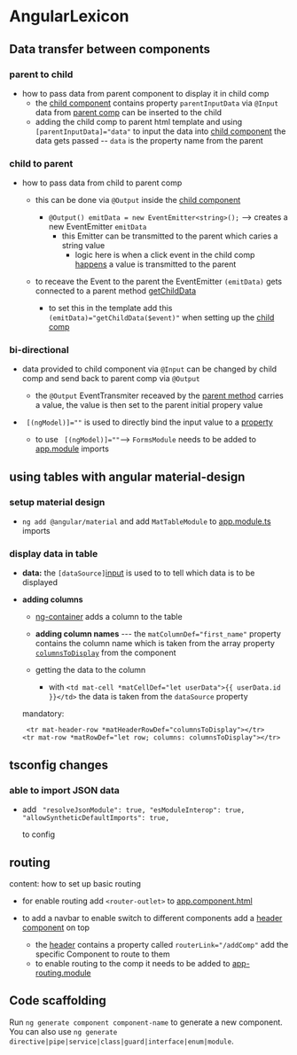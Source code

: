 # AngularLexicon

## Data transfer between components
### parent to child
* how to pass data from parent component to display it in child comp
    * the [child component](src\app\components\data-transfer-between-components\parent-to-child\child-getting-data-from-parent\child-getting-data-from-parent.component.html) contains property `parentInputData` via `@Input` data from
    [parent comp](src\app\components\data-transfer-between-components\parent-to-child\parent-passing-data-to-child\parent-passing-data-to-child.component.ts) can be inserted to the child
    * adding the child comp to parent html template and using `[parentInputData]="data"` to input the data into [child component](src\app\components\data-transfer-between-components\parent-to-child\parent-passing-data-to-child\parent-passing-data-to-child.component.html) the data gets passed -- `data` is the property name from the parent

### child to parent
* how to pass data from child to parent comp
    * this can be done via `@Output` inside the [child component](src\app\components\data-transfer-between-components\child-to-parent\child-passing-data-to-parent\child-passing-data-to-parent.component.ts) 
        * `@Output() emitData = new EventEmitter<string>();` --> creates a new EventEmitter `emitData` 
            * this Emitter can be transmitted to the parent which caries a string value
                * logic here is when a click event in the child comp [happens](src\app\components\data-transfer-between-components\child-to-parent\child-passing-data-to-parent\child-passing-data-to-parent.component.html) a value is transmitted to the parent  
                    
    * to receave the Event to the parent the EventEmitter `(emitData)` gets connected to a parent method [getChildData](src\app\components\data-transfer-between-components\child-to-parent\parent-getting-data-from-child\parent-getting-data-from-child.component.ts) 
      *  to set this in the template add this  `(emitData)="getChildData($event)"` when setting up the [child comp](src\app\components\data-transfer-between-components\child-to-parent\parent-getting-data-from-child\parent-getting-data-from-child.component.html)  
     
### bi-directional

* data provided to child component via `@Input` can be changed by child comp and send back to parent comp via `@Output`
    * the `@Output` EventTransmiter receaved by the [parent method](src\app\components\data-transfer-between-components\bi-directional\parent-bi-directional\parent-bi-directional.component.ts) carries a value, the value is then set to the parent initial propery value

* ` [(ngModel)]=""` is used to directly bind the input value to a [property](src\app\components\data-transfer-between-components\bi-directional\child-bi-directional\child-bi-directional.component.html)
    * to use ` [(ngModel)]=""`-->  `FormsModule` needs to be added to [app.module](src\app\app.module.ts) imports

## using tables with angular material-design

### setup material design
* `ng add @angular/material` and add `MatTableModule` to [app.module.ts](src\app\app.module.ts) imports


### display data in table
* **data:** the `[dataSource]`[input](src\app\components\using-tables\basic-material-table\basic-material-table.component.html) is used to to tell which data is to be displayed

* **adding columns**
  * [ng-container](src\app\components\using-tables\basic-material-table\basic-material-table.component.html) adds a column to the table
   * **adding column names** --- the `matColumnDef="first_name"` property contains the column name which is taken from the array property [`columnsToDisplay`](src\app\components\using-tables\basic-material-table\basic-material-table.component.ts) from the component
   
   * getting the data to the column
        * with `<td mat-cell *matCellDef="let userData">{{ userData.id }}</td>`
       the data is taken from the `dataSource` property

    mandatory: 
    ```
     <tr mat-header-row *matHeaderRowDef="columnsToDisplay"></tr>
    <tr mat-row *matRowDef="let row; columns: columnsToDisplay"></tr>
    ```
    

## tsconfig changes

### able to import JSON data
* add `
 "resolveJsonModule": true,
    "esModuleInterop": true,
    "allowSyntheticDefaultImports": true,`

    to config

## routing
content: how to set up basic routing
* for enable routing add  `<router-outlet>` to  [app.component.html](src\app\app.component.html) 

* to add a navbar to enable switch to different components add a 
 [header component](src\app\app.component.html) on top
    * the [header](src\app\components\header\header.component.html) contains
    a property called `routerLink="/addComp"` add the specific Component to route to them 
    * to enable routing to the comp it needs to be added to [app-routing.module](src\app\app-routing.module.ts)

## Code scaffolding

Run `ng generate component component-name` to generate a new component. You can also use `ng generate directive|pipe|service|class|guard|interface|enum|module`.

